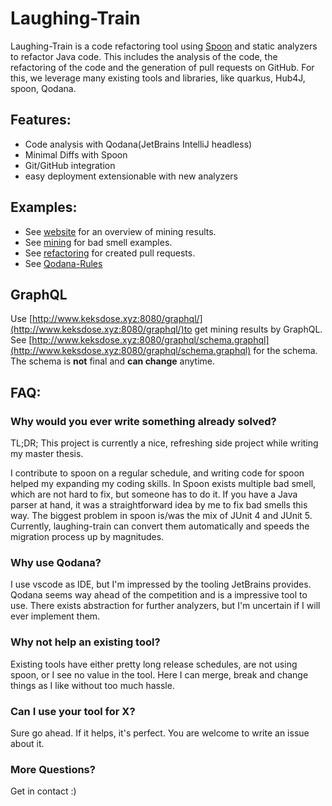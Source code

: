 # Laughing-Train

Laughing-Train is a code refactoring tool using [Spoon](https://github.com/INRIA/spoon) and static analyzers to refactor Java code.
This includes the analysis of the code, the refactoring of the code and the generation of pull requests on GitHub.
For this, we leverage many existing tools and libraries, like quarkus, Hub4J, spoon, Qodana.

## Features:

- Code analysis with Qodana(JetBrains IntelliJ headless)
- Minimal Diffs with Spoon
- Git/GitHub integration
- easy deployment extensionable with new analyzers

## Examples:
- See [website](https://laughing-train.keksdose.xyz/) for an overview of mining results.
- See [mining](https://github.com/MartinWitt/laughing-train/wiki/Mining) for bad smell examples.
- See [refactoring](https://github.com/MartinWitt/laughing-train/wiki/Created-pullrequests) for created pull requests.
- See [Qodana-Rules](https://github.com/MartinWitt/laughing-train/blob/master/code-transformation/src/main/java/xyz/keksdose/spoon/code_solver/analyzer/qodana/QodanaRules.java#L22)
## GraphQL
Use [http://www.keksdose.xyz:8080/graphql/](http://www.keksdose.xyz:8080/graphql/)to get mining results by GraphQL. See 
[http://www.keksdose.xyz:8080/graphql/schema.graphql](http://www.keksdose.xyz:8080/graphql/schema.graphql) for the schema.
The schema is <b>not</b> final and <b>can change</b> anytime. 

## FAQ:
### Why would you ever write something already solved?
TL;DR; This project is currently a nice, refreshing side project while writing my master thesis.

I contribute to spoon on a regular schedule, and writing code for spoon helped my expanding my coding skills. In Spoon exists multiple bad smell, which are not hard to fix, but someone has to do it. If you have a Java parser at hand, it was a straightforward idea by me to fix bad smells this way. The biggest problem in spoon is/was the mix of JUnit 4 and JUnit 5. Currently, laughing-train can convert them automatically and speeds the migration process up by magnitudes.

### Why use Qodana?

I use vscode as IDE, but I'm impressed by the tooling JetBrains provides. Qodana seems way ahead of the competition and is a impressive tool to use. There exists abstraction for further analyzers, but I'm uncertain if I will ever implement them.

### Why not help an existing tool?
Existing tools have either pretty long release schedules, are not using spoon, or I see no value in the tool. Here I can merge, break and change things as I like without too much hassle.

### Can I use your tool for X?
Sure go ahead. If it helps, it's perfect. You are welcome to write an issue about it.

### More Questions?
Get in contact :)
